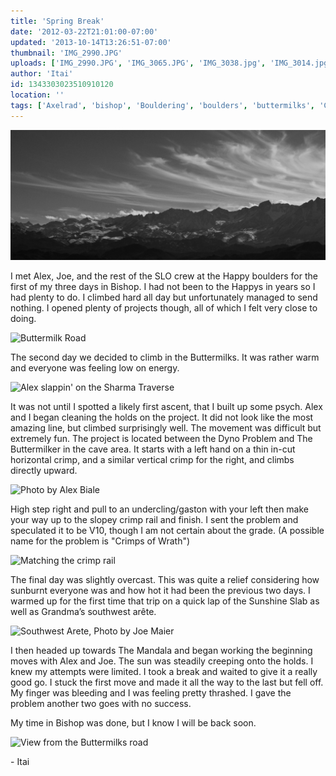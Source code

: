 ```yaml
---
title: 'Spring Break'
date: '2012-03-22T21:01:00-07:00'
updated: '2013-10-14T13:26:51-07:00'
thumbnail: 'IMG_2990.JPG'
uploads: ['IMG_2990.JPG', 'IMG_3065.JPG', 'IMG_3038.jpg', 'IMG_3014.jpg', 'IMG_3019.jpg', 'IMG_3073.JPG', 'IMG_3086.JPG']
author: 'Itai'
id: 1343303023510910120
location: ''
tags: ['Axelrad', 'bishop', 'Bouldering', 'boulders', 'buttermilks', 'California']
---
```


![Bishop!](uploads/IMG_2990.JPG)

I met Alex, Joe, and the rest of the SLO crew at the Happy boulders for the first of my three days in Bishop. I had not been to the Happys in years so I had plenty to do. I climbed hard all day but unfortunately managed to send nothing. I opened plenty of projects though, all of which I felt very close to doing.

![Buttermilk Road](uploads/IMG_3065.JPG)

The second day we decided to climb in the Buttermilks. It was rather warm and everyone was feeling low on energy.

![Alex slappin' on the Sharma Traverse](uploads/IMG_3038.jpg)

It was not until I spotted a likely first ascent, that I built up some psych. Alex and I began cleaning the holds on the project. It did not look like the most amazing line, but climbed surprisingly well. The movement was difficult but extremely fun. The project is located between the Dyno Problem and The Buttermilker in the cave area. It starts with a left hand on a thin in-cut horizontal crimp, and a similar vertical crimp for the right, and climbs directly upward.

![Photo by Alex Biale](uploads/IMG_3014.jpg)

High step right and pull to an undercling/gaston with your left then make your way up to the slopey crimp rail and finish. I sent the problem and speculated it to be V10, though I am not certain about the grade. (A possible name for the problem is "Crimps of Wrath")

![Matching the crimp rail](uploads/IMG_3019.jpg)

The final day was slightly overcast. This was quite a relief considering how sunburnt everyone was and how hot it had been the previous two days. I warmed up for the first time that trip on a quick lap of the Sunshine Slab as well as Grandma’s southwest arête.

![Southwest Arete, Photo by Joe Maier](uploads/IMG_3073.JPG)

I then headed up towards The Mandala and began working the beginning moves with Alex and Joe. The sun was steadily creeping onto the holds. I knew my attempts were limited. I took a break and waited to give it a really good go. I stuck the first move and made it all the way to the last but fell off. My finger was bleeding and I was feeling pretty thrashed. I gave the problem another two goes with no success.

My time in Bishop was done, but I know I will be back soon.

![View from the Buttermilks road](uploads/IMG_3086.JPG)

\- Itai
